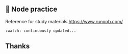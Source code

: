 ## :milky_way: Node practice
Reference for study materials https://www.runoob.com/

    :watch: continuously updated...

## Thanks